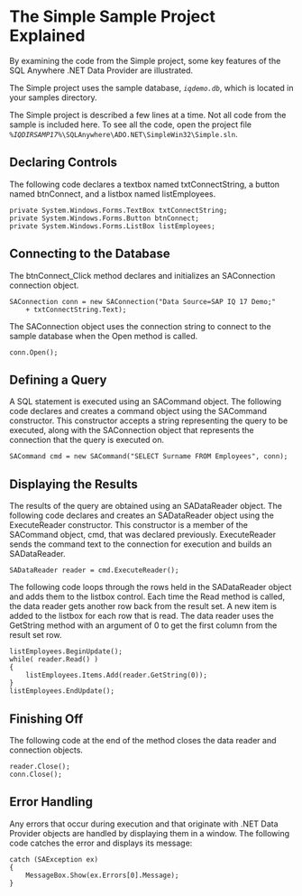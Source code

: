 <!-- loio3be399066c5f1014818ee828338e2588 -->

# The Simple Sample Project Explained

By examining the code from the Simple project, some key features of the SQL Anywhere .NET Data Provider are illustrated.

The Simple project uses the sample database, <code><i>iqdemo.db</i></code>, which is located in your samples directory.

The Simple project is described a few lines at a time. Not all code from the sample is included here. To see all the code, open the project file <code><i>%IQDIRSAMP17%</i>\SQLAnywhere\ADO.NET\SimpleWin32\Simple.sln</code>.



## Declaring Controls

The following code declares a textbox named txtConnectString, a button named btnConnect, and a listbox named listEmployees.

```
private System.Windows.Forms.TextBox txtConnectString;
private System.Windows.Forms.Button btnConnect;
private System.Windows.Forms.ListBox listEmployees;
```



## Connecting to the Database

The btnConnect\_Click method declares and initializes an SAConnection connection object.

```
SAConnection conn = new SAConnection("Data Source=SAP IQ 17 Demo;"
    + txtConnectString.Text);
```

The SAConnection object uses the connection string to connect to the sample database when the Open method is called.

```
conn.Open();
```



## Defining a Query

A SQL statement is executed using an SACommand object. The following code declares and creates a command object using the SACommand constructor. This constructor accepts a string representing the query to be executed, along with the SAConnection object that represents the connection that the query is executed on.

```
SACommand cmd = new SACommand("SELECT Surname FROM Employees", conn);
```



## Displaying the Results

The results of the query are obtained using an SADataReader object. The following code declares and creates an SADataReader object using the ExecuteReader constructor. This constructor is a member of the SACommand object, cmd, that was declared previously. ExecuteReader sends the command text to the connection for execution and builds an SADataReader.

```
SADataReader reader = cmd.ExecuteReader();
```

The following code loops through the rows held in the SADataReader object and adds them to the listbox control. Each time the Read method is called, the data reader gets another row back from the result set. A new item is added to the listbox for each row that is read. The data reader uses the GetString method with an argument of 0 to get the first column from the result set row.

```
listEmployees.BeginUpdate();
while( reader.Read() )
{
    listEmployees.Items.Add(reader.GetString(0));
}
listEmployees.EndUpdate();
```



## Finishing Off

The following code at the end of the method closes the data reader and connection objects.

```
reader.Close();
conn.Close();
```



## Error Handling

Any errors that occur during execution and that originate with .NET Data Provider objects are handled by displaying them in a window. The following code catches the error and displays its message:

```
catch (SAException ex)
{
    MessageBox.Show(ex.Errors[0].Message);
}
```

